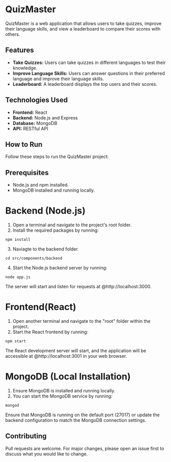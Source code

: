 # QuizMaster

QuizMaster is a web application that allows users to take quizzes, improve their language skills, and view a leaderboard to compare their scores with others.

## Features

- **Take Quizzes:** Users can take quizzes in different languages to test their knowledge.
- **Improve Language Skills:** Users can answer questions in their preferred language and improve their language skills.
- **Leaderboard:** A leaderboard displays the top users and their scores.

## Technologies Used
- **Frontend:** React
- **Backend:** Node.js and Express
- **Database:** MongoDB
- **API:** RESTful API

## How to Run

Follow these steps to run the QuizMaster project:

## Prerequisites

- Node.js and npm installed.
- MongoDB installed and running locally.

# Backend (Node.js)
1. Open a terminal and navigate to the project's root folder.
2. Install the required packages by running:

```
npm install
```
3. Naviagte to the backend folder.
```
cd src/components/backend
```

4. Start the Node.js backend server by running:
```
node app.js
```
The server will start and listen for requests at @http://localhost:3000.


# Frontend(React)
1. Open another terminal and navigate to the "root" folder within the project.
2. Start the React frontend by running:

```
npm start
```
The React development server will start, and the application will be accessible at @http://localhost:3001 in your web browser.


# MongoDB (Local Installation)

1. Ensure MongoDB is installed and running locally.
2. You can start the MongoDB service by running:
```
mongod
```
Ensure that MongoDB is running on the default port (27017) or update the backend configuration to match the MongoDB connection settings.



## Contributing

Pull requests are welcome. For major changes, please open an issue first
to discuss what you would like to change.
